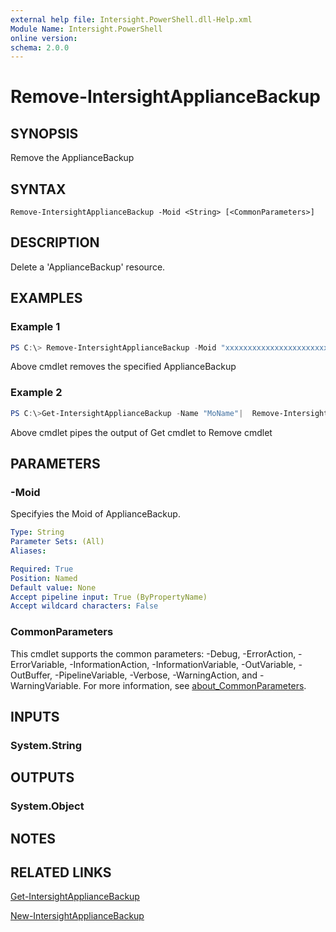 ```yaml
---
external help file: Intersight.PowerShell.dll-Help.xml
Module Name: Intersight.PowerShell
online version:
schema: 2.0.0
---
```


# Remove-IntersightApplianceBackup

## SYNOPSIS
Remove the ApplianceBackup

## SYNTAX

```
Remove-IntersightApplianceBackup -Moid <String> [<CommonParameters>]
```

## DESCRIPTION
Delete a &apos;ApplianceBackup&apos; resource.

## EXAMPLES

### Example 1
```powershell
PS C:\> Remove-IntersightApplianceBackup -Moid "xxxxxxxxxxxxxxxxxxxxxxxxxxx"
```
Above cmdlet removes the specified ApplianceBackup 

### Example 2
```powershell
PS C:\>Get-IntersightApplianceBackup -Name "MoName"|  Remove-IntersightApplianceBackup
```
Above cmdlet pipes the output of Get cmdlet to Remove cmdlet

## PARAMETERS

### -Moid
Specifyies the Moid of ApplianceBackup.

```yaml
Type: String
Parameter Sets: (All)
Aliases:

Required: True
Position: Named
Default value: None
Accept pipeline input: True (ByPropertyName)
Accept wildcard characters: False
```

### CommonParameters
This cmdlet supports the common parameters: -Debug, -ErrorAction, -ErrorVariable, -InformationAction, -InformationVariable, -OutVariable, -OutBuffer, -PipelineVariable, -Verbose, -WarningAction, and -WarningVariable. For more information, see [about_CommonParameters](http://go.microsoft.com/fwlink/?LinkID=113216).

## INPUTS

### System.String

## OUTPUTS

### System.Object
## NOTES

## RELATED LINKS

[Get-IntersightApplianceBackup](./Get-IntersightApplianceBackup.md)

[New-IntersightApplianceBackup](./New-IntersightApplianceBackup.md)

